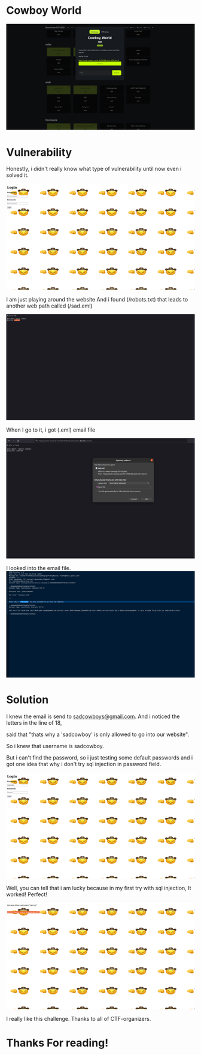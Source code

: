 # Cowboy World

![ctf](https://github.com/ComdeyOverFlow/DownUnder-CTF-2021/blob/main/Cowboy-World/images/Screenshot%20from%202021-09-27%2002-41-34.png)

# Vulnerability
Honestly, i didn't really know what type of vulnerability until now even i solved it. 

![ctf](https://github.com/ComdeyOverFlow/DownUnder-CTF-2021/blob/main/Cowboy-World/images/Screenshot%20from%202021-09-27%2002-41-45.png)

I am just playing around the website And i found (/robots.txt) that leads to another web path called (/sad.eml)

![ctf](https://github.com/ComdeyOverFlow/DownUnder-CTF-2021/blob/main/Cowboy-World/images/Screenshot%20from%202021-09-27%2002-42-01.png)

When I go to it, i got (.eml) email file 

![ctf](https://github.com/ComdeyOverFlow/DownUnder-CTF-2021/blob/main/Cowboy-World/images/Screenshot%20from%202021-09-27%2002-44-51.jpg)

I looked into the email file.
![ctf](https://github.com/ComdeyOverFlow/DownUnder-CTF-2021/blob/main/Cowboy-World/images/Screenshot%20from%202021-09-27%2002-46-00.png)

# Solution
I knew the email is send to sadcowboys@gmail.com. And i noticed the letters in the line of 18,

said that "thats why a 'sadcowboy' is only allowed to go into our website". 

So i knew that username is sadcowboy.

But i can't find the password, so i just testing some default passwords and  i got one idea that why i don't try sql injection in password field.

![ctf](https://github.com/ComdeyOverFlow/DownUnder-CTF-2021/blob/main/Cowboy-World/images/Screenshot%20from%202021-09-27%2002-46-29.png)

Well, you can tell that i am lucky because in my first try with sql injection, It worked! Perfect!

![ctf](https://github.com/ComdeyOverFlow/DownUnder-CTF-2021/blob/main/Cowboy-World/images/Screenshot%20from%202021-09-27%2002-46-36.png)

I really like this challenge. Thanks to all of CTF-organizers.

# Thanks For reading!
